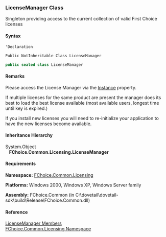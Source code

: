 ﻿### LicenseManager Class

Singleton providing access to the current collection of valid First Choice licenses

#### Syntax

```vbnet
'Declaration

Public NotInheritable Class LicenseManager 
```

```csharp
public sealed class LicenseManager 
```

#### Remarks

Please access the License Manager via the [Instance](FChoice.Common~FChoice.Common.Licensing.LicenseManager~Instance.md) property.

If multiple licenses for the same product are present the manager does its best to load the best license available (most available users, longest time until key is expired.)

If you install new licenses you will need to re-initialize your application to have the new licenses become available.

#### Inheritance Hierarchy

System.Object  
   **FChoice.Common.Licensing.LicenseManager**  

#### Requirements

**Namespace:** [FChoice.Common.Licensing](FChoice.Common~FChoice.Common.Licensing_namespace.md)

**Platforms:** Windows 2000, Windows XP, Windows Server family

**Assembly:** FChoice.Common (in C:\\dovetail\\dovetail-sdk\\build\\Release\\FChoice.Common.dll)

#### Reference

[LicenseManager Members](FChoice.Common~FChoice.Common.Licensing.LicenseManager_members.md)  
[FChoice.Common.Licensing Namespace](FChoice.Common~FChoice.Common.Licensing_namespace.md)